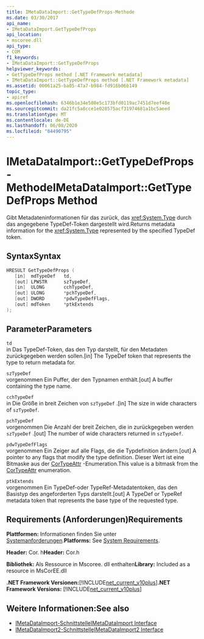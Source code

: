 ```yaml
---
title: IMetaDataImport::GetTypeDefProps-Methode
ms.date: 03/30/2017
api_name:
- IMetaDataImport.GetTypeDefProps
api_location:
- mscoree.dll
api_type:
- COM
f1_keywords:
- IMetaDataImport::GetTypeDefProps
helpviewer_keywords:
- GetTypeDefProps method [.NET Framework metadata]
- IMetaDataImport::GetTypeDefProps method [.NET Framework metadata]
ms.assetid: 00061a25-ba05-47a7-b984-fd916b06b149
topic_type:
- apiref
ms.openlocfilehash: 6346b1e34e508e5c173bfd0119ac7451d7eef40e
ms.sourcegitcommit: da21fc5a8cce1e028575acf31974681a1bc5aeed
ms.translationtype: MT
ms.contentlocale: de-DE
ms.lasthandoff: 06/08/2020
ms.locfileid: "84490795"
---
```

# <a name="imetadataimportgettypedefprops-method"></a><span data-ttu-id="0a9a0-102">IMetaDataImport::GetTypeDefProps-Methode</span><span class="sxs-lookup"><span data-stu-id="0a9a0-102">IMetaDataImport::GetTypeDefProps Method</span></span>
<span data-ttu-id="0a9a0-103">Gibt Metadateninformationen für das zurück, das <xref:System.Type> durch das angegebene TypeDef-Token dargestellt wird.</span><span class="sxs-lookup"><span data-stu-id="0a9a0-103">Returns metadata information for the <xref:System.Type> represented by the specified TypeDef token.</span></span>  
  
## <a name="syntax"></a><span data-ttu-id="0a9a0-104">Syntax</span><span class="sxs-lookup"><span data-stu-id="0a9a0-104">Syntax</span></span>  
  
```cpp  
HRESULT GetTypeDefProps (  
   [in]  mdTypeDef   td,  
   [out] LPWSTR      szTypeDef,  
   [in]  ULONG       cchTypeDef,  
   [out] ULONG       *pchTypeDef,  
   [out] DWORD       *pdwTypeDefFlags,  
   [out] mdToken     *ptkExtends  
);  
```  
  
## <a name="parameters"></a><span data-ttu-id="0a9a0-105">Parameter</span><span class="sxs-lookup"><span data-stu-id="0a9a0-105">Parameters</span></span>  
 `td`  
 <span data-ttu-id="0a9a0-106">in Das TypeDef-Token, das den Typ darstellt, für den Metadaten zurückgegeben werden sollen.</span><span class="sxs-lookup"><span data-stu-id="0a9a0-106">[in] The TypeDef token that represents the type to return metadata for.</span></span>  
  
 `szTypeDef`  
 <span data-ttu-id="0a9a0-107">vorgenommen Ein Puffer, der den Typnamen enthält.</span><span class="sxs-lookup"><span data-stu-id="0a9a0-107">[out] A buffer containing the type name.</span></span>  
  
 `cchTypeDef`  
 <span data-ttu-id="0a9a0-108">in Die Größe in breit Zeichen von `szTypeDef` .</span><span class="sxs-lookup"><span data-stu-id="0a9a0-108">[in] The size in wide characters of `szTypeDef`.</span></span>  
  
 `pchTypeDef`  
 <span data-ttu-id="0a9a0-109">vorgenommen Die Anzahl der breit Zeichen, die in zurückgegeben werden `szTypeDef` .</span><span class="sxs-lookup"><span data-stu-id="0a9a0-109">[out] The number of wide characters returned in `szTypeDef`.</span></span>  
  
 `pdwTypeDefFlags`  
 <span data-ttu-id="0a9a0-110">vorgenommen Ein Zeiger auf alle Flags, die die Typdefinition ändern.</span><span class="sxs-lookup"><span data-stu-id="0a9a0-110">[out] A pointer to any flags that modify the type definition.</span></span> <span data-ttu-id="0a9a0-111">Dieser Wert ist eine Bitmaske aus der [CorTypeAttr](cortypeattr-enumeration.md) -Enumeration.</span><span class="sxs-lookup"><span data-stu-id="0a9a0-111">This value is a bitmask from the [CorTypeAttr](cortypeattr-enumeration.md) enumeration.</span></span>  
  
 `ptkExtends`  
 <span data-ttu-id="0a9a0-112">vorgenommen Ein TypeDef-oder TypeRef-Metadatentoken, das den Basistyp des angeforderten Typs darstellt.</span><span class="sxs-lookup"><span data-stu-id="0a9a0-112">[out] A TypeDef or TypeRef metadata token that represents the base type of the requested type.</span></span>  
  
## <a name="requirements"></a><span data-ttu-id="0a9a0-113">Requirements (Anforderungen)</span><span class="sxs-lookup"><span data-stu-id="0a9a0-113">Requirements</span></span>  
 <span data-ttu-id="0a9a0-114">**Plattformen:** Informationen finden Sie unter [Systemanforderungen](../../get-started/system-requirements.md).</span><span class="sxs-lookup"><span data-stu-id="0a9a0-114">**Platforms:** See [System Requirements](../../get-started/system-requirements.md).</span></span>  
  
 <span data-ttu-id="0a9a0-115">**Header:** Cor. h</span><span class="sxs-lookup"><span data-stu-id="0a9a0-115">**Header:** Cor.h</span></span>  
  
 <span data-ttu-id="0a9a0-116">**Bibliothek:** Als Ressource in Mscoree. dll enthalten</span><span class="sxs-lookup"><span data-stu-id="0a9a0-116">**Library:** Included as a resource in MsCorEE.dll</span></span>  
  
 <span data-ttu-id="0a9a0-117">**.NET Framework Versionen:**[!INCLUDE[net_current_v10plus](../../../../includes/net-current-v10plus-md.md)]</span><span class="sxs-lookup"><span data-stu-id="0a9a0-117">**.NET Framework Versions:** [!INCLUDE[net_current_v10plus](../../../../includes/net-current-v10plus-md.md)]</span></span>  
  
## <a name="see-also"></a><span data-ttu-id="0a9a0-118">Weitere Informationen:</span><span class="sxs-lookup"><span data-stu-id="0a9a0-118">See also</span></span>

- [<span data-ttu-id="0a9a0-119">IMetaDataImport-Schnittstelle</span><span class="sxs-lookup"><span data-stu-id="0a9a0-119">IMetaDataImport Interface</span></span>](imetadataimport-interface.md)
- [<span data-ttu-id="0a9a0-120">IMetaDataImport2-Schnittstelle</span><span class="sxs-lookup"><span data-stu-id="0a9a0-120">IMetaDataImport2 Interface</span></span>](imetadataimport2-interface.md)
